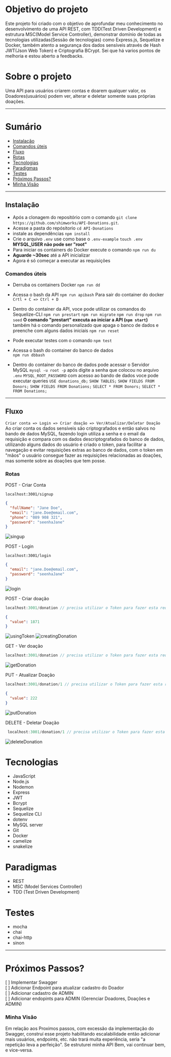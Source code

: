# Objetivo do projeto

Este projeto foi criado com o objetivo de aprofundar meu conhecimento no desenvolvimento de uma API REST, com TDD(Test Driven Development) e estrutura MSC(Model Service Controller), demonstrar domínio de todas as tecnologias utilizadas(Sessão de tecnologias) como Express.js, Sequelize e Docker, também atento a segurança dos dados sensíveis através de Hash JWT(Json Web Token) e Criptografia BCrypt.
Sei que há varios pontos de melhoria e estou aberto a feedbacks.


# Sobre o projeto

Uma API para usuários criarem contas e doarem qualquer valor, os Doadores(usuários) podem ver, alterar e deletar somente suas próprias doações.

---
# Sumário

- [Instalação](#Instalação)
- [Comandos úteis](#comandos-úteis)
- [Fluxo](#fluxo)
- [Rotas](#rotas)
- [Tecnologias](#tecnologias)
- [Paradigmas](#Paradigmas)
- [Testes](#Testes)
- [Próximos Passos?](#próximos-passos)
- [Minha Visão](#minha-visão)
---

## Instalação

* Após a clonagem do repositório com o comando
`git clone https://github.com/shimworks/API-Donations.git`.
* Acesse a pasta do repósitorio
`cd API-Donations`
* instale as dependências
`npm install`
* Crie o arquivo `.env` use como base o `.env-example`
`touch .env`
**MYSQL_USER não pode ser "root"**
* Para iniciar os containers do Docker execute o comando `npm run du`
* **Aguarde ~30sec** até a API inicializar
* Agora é só começar a executar as requisições

### Comandos úteis

- Derruba os containers Docker 
  `npm run dd`
  
- Acessa o bash da API 
  `npm run apibash`
  Para sair do container do docker `Crtl + C => Ctrl + D`
- Dentro do container da API, voce pode utilizar os comandos do Sequelize-CLI
  `npm run prestart` `npm run migrate` `npm run drop` `npm run seed` 
  **O comando "prestart" executa ao iniciar a API (`npm start`)**
  também há o comando personalizado que apaga o banco de dados e preenche com alguns dados iniciais
  `npm run reset`
- Pode executar testes com o comando
  `npm test`
- Acessa o bash do container do banco de dados  
  `npm run dbbash`
- Dentro do container do banco de dados pode acessar o Servidor MySQL
  `mysql -u root -p` após digite a senha que colocou no arquivo `.env` `MYSQL_ROOT_PASSWORD` com acesso ao bando de dados voce pode executar queries
  `USE donations_db;`
  `SHOW TABLES;`
  `SHOW FIELDS FROM Donors;`
  `SHOW FIELDS FROM Donations;`
  `SELECT * FROM Donors;`
  `SELECT * FROM Donations;`
---
## Fluxo

`Criar conta => Login => Criar doação => Ver/Atualizar/Deletar Doação`
Ao criar conta os dados sensíveis são criptografados e então salvos no bando de dados MySQL, fazendo login utiliza a senha e o email da requisição e compara com os dados descriptografados do banco de dados, utilizando alguns dados do usuário é criado o token, para facilitar a navegação e evitar requisições extras ao banco de dados, com o token em "mãos" o usuário consegue fazer as requisições relacionadas as doações, mas somente sobre as doações que tem posse.


### Rotas

POST - Criar Conta 
```
localhost:3001/signup
```
```json
{
  "fullName": "Jane Doe",
  "email": "jane.Doe@email.com",
  "phone": "089 908 321",
  "password": "seenhaJane"
}
```
![singup](/Global/Pics/01-singup.png)

POST - Login
```
localhost:3001/login
```
```json
{
  "email": "jane.Doe@email.com",
  "password": "seenhaJane"
}
```
![login](/Global/Pics/02-login.png)

POST - Criar doação
```js
localhost:3001/donation // precisa utilizar o Token para fazer esta requisição
```
```json
{
  "value": 1871
}
```
![usingToken](/Global/Pics/03_1-postDonation.png)
![creatingDonation](/Global/Pics/03_2-postDonation.png)

GET - Ver doação
```js
localhost:3001/donation // precisa utilizar o Token para fazer esta requisição
```
![getDonation](/Global/Pics/04-getDonation.png)

PUT - Atualizar Doação
```js
localhost:3001/donation/1 // precisa utilizar o Token para fazer esta requisição
```
```json
{
  "value": 222
}
```
![putDonation](/Global/Pics/05-putDonation.png)

DELETE - Deletar Doação
```js
 localhost:3001/donation/1 // precisa utilizar o Token para fazer esta requisição
```
![deleteDonation](/Global/Pics/06-deleteDonation.png)

# Tecnologias
- JavaScript
- Node.js
- Nodemon
- Express
- JWT
- Bcrypt
- Sequelize
- Sequelize CLI
- dotenv
- MySQL server
- Git
- Docker
- camelize
- snakelize

# Paradigmas
- REST
- MSC (Model Services Controller)
- TDD (Test Driven Development)

# Testes
- mocha
- chai
- chai-http
- sinon

---

# Próximos Passos?

[ ] Implementar Swagger  
[ ] Adicionar Endpoint para atualizar cadastro do Doador  
[ ] Adicionar cadastro de ADMIN  
[ ] Adicionar endopints para ADMIN (Gerenciar Doadores, Doações e ADMIN)  

### Minha Visão 
Em relação aos Proximos passos, com excessão da implementação do Swagger, construí esse projeto habilitando escalabilidade então adicionar mais usuários, endpoints, etc. não trará muita experiência, seria "a repetição leva a perfeição". Se estruturei minha API Bem, vai continuar bem, e vice-versa.


